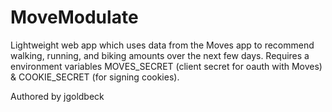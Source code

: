MoveModulate
==============

Lightweight web app which uses data from the Moves app to recommend walking, running, and biking amounts over the next few days. Requires a environment variables MOVES_SECRET (client secret for oauth with Moves) & COOKIE_SECRET (for signing cookies).

Authored by jgoldbeck
